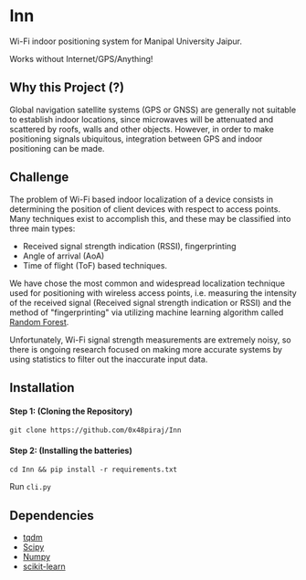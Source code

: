 # Inn

Wi-Fi indoor positioning system for Manipal University Jaipur.

Works without Internet/GPS/Anything!

## Why this Project (?)

Global navigation satellite systems (GPS or GNSS) are generally not suitable to establish indoor locations, since microwaves will be attenuated and scattered by roofs, walls and other objects. However, in order to make positioning signals ubiquitous, integration between GPS and indoor positioning can be made.

## Challenge

The problem of Wi-Fi based indoor localization of a device consists in determining the position of client devices with respect to access points. Many techniques exist to accomplish this, and these may be classified into three main types:

- Received signal strength indication (RSSI), fingerprinting
- Angle of arrival (AoA)
- Time of flight (ToF) based techniques.

We have chose the most common and widespread localization technique used for positioning with wireless access points, i.e. measuring the intensity of the received signal (Received signal strength indication or RSSI) and the method of "fingerprinting" via utilizing machine learning algorithm called [Random Forest](https://en.wikipedia.org/wiki/Random_forest).

Unfortunately, Wi-Fi signal strength measurements are extremely noisy, so there is ongoing research focused on making more accurate systems by using statistics to filter out the inaccurate input data.

## Installation

#### Step 1: (Cloning the Repository)

```
git clone https://github.com/0x48piraj/Inn
```

#### Step 2: (Installing the batteries)
```
cd Inn && pip install -r requirements.txt
```

Run `cli.py`

## Dependencies

- [tqdm](https://github.com/tqdm/tqdm)
- [Scipy](https://github.com/scipy/scipy/)
- [Numpy](https://github.com/numpy/numpy)
- [scikit-learn](https://github.com/scikit-learn/scikit-learn)


